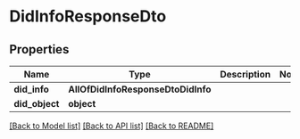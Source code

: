 # DidInfoResponseDto

## Properties
Name | Type | Description | Notes
------------ | ------------- | ------------- | -------------
**did_info** | **AllOfDidInfoResponseDtoDidInfo** |  | 
**did_object** | **object** |  | 

[[Back to Model list]](../README.md#documentation-for-models) [[Back to API list]](../README.md#documentation-for-api-endpoints) [[Back to README]](../README.md)

